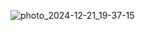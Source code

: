 
![photo_2024-12-21_19-37-15](https://github.com/user-attachments/assets/71d50644-92f6-4329-acd0-b8f96d35294d)
